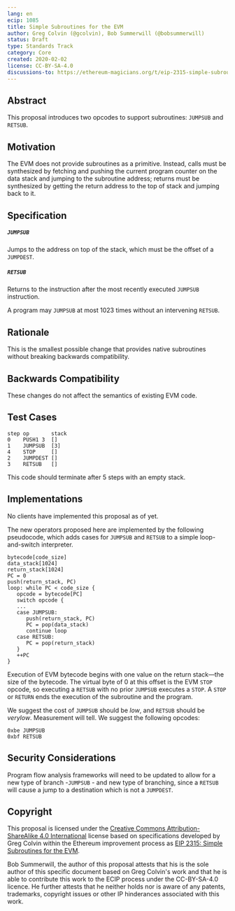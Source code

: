 ```yaml
---
lang: en
ecip: 1085
title: Simple Subroutines for the EVM
author: Greg Colvin (@gcolvin), Bob Summerwill (@bobsummerwill)
status: Draft
type: Standards Track
category: Core
created: 2020-02-02
license: CC-BY-SA-4.0
discussions-to: https://ethereum-magicians.org/t/eip-2315-simple-subroutines-for-the-evm/3941
---
```



## Abstract

This proposal introduces two opcodes to support subroutines:  `JUMPSUB` and `RETSUB`.

## Motivation

The EVM does not provide subroutines as a primitive.  Instead, calls must be synthesized by fetching and pushing the current program counter on the data stack and jumping to the subroutine address; returns must be synthesized by getting the return address to the top of stack and jumping back to it.

## Specification

##### `JUMPSUB`
Jumps to the address on top of the stack, which must be the offset of a `JUMPDEST`.

##### `RETSUB`
Returns to the instruction after the most recently executed `JUMPSUB` instruction.

A program may `JUMPSUB` at most 1023 times without an intervening `RETSUB`.

## Rationale

This is the smallest possible change that provides native subroutines without breaking backwards compatibility.

## Backwards Compatibility

These changes do not affect the semantics of existing EVM code.

## Test Cases
```
step op       stack
0    PUSH1 3  []
1    JUMPSUB  [3]
4    STOP     []
2    JUMPDEST []
3    RETSUB   []
```
This code should terminate after 5 steps with an empty stack.

## Implementations

No clients have implemented this proposal as of yet.

The new operators proposed here are implemented by the following pseudocode, which adds cases for `JUMPSUB` and `RETSUB` to a simple loop-and-switch interpreter.
```
bytecode[code_size]
data_stack[1024]
return_stack[1024]
PC = 0
push(return_stack, PC)
loop: while PC < code_size {
   opcode = bytecode[PC]
   switch opcode {
   ...
   case JUMPSUB:
      push(return_stack, PC)
      PC = pop(data_stack)
      continue loop
   case RETSUB:
      PC = pop(return_stack)
   }
   ++PC
}
```
Execution of EVM bytecode begins with one value on the return stack—the size of the bytecode. The virtual byte of 0 at this offset is the EVM `STOP` opcode, so executing a `RETSUB` with no prior `JUMPSUB` executes a `STOP`.  A `STOP` or `RETURN` ends the execution of the subroutine and the program.

We suggest the cost of `JUMPSUB` should be _low_, and `RETSUB` should be _verylow_. 
 Measurement will tell.  We suggest the following opcodes:
```
0xbe JUMPSUB
0xbf RETSUB
```
## Security Considerations

Program flow analysis frameworks will need to be updated to allow for a new type of branch -`JUMPSUB` - and new type of branching, since a `RETSUB` will cause a jump to a destination which is not a `JUMPDEST`. 


## Copyright

This proposal is licensed under the [Creative Commons Attribution-ShareAlike 4.0 International](https://creativecommons.org/licenses/by-sa/4.0/) license based on specifications developed by Greg Colvin
within the Ethereum improvement process as [EIP 2315: Simple Subroutines for the EVM](https://eips.ethereum.org/EIPS/eip-2315).

Bob Summerwill, the author of this proposal attests that his is the sole author of this specific document
based on Greg Colvin's work and that he is able to contribute this work to the ECIP process under the
CC-BY-SA-4.0 licence.  He further attests that he neither holds nor is aware of any patents, trademarks,
copyright issues or other IP hinderances associated with this work.
